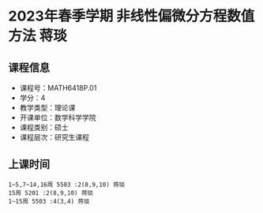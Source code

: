 # 2023年春季学期 非线性偏微分方程数值方法 蒋琰






## 课程信息

- 课程号：MATH6418P.01
- 学分：4
- 教学类型：理论课
- 开课单位：数学科学学院
- 课程类别：硕士
- 课程层次：研究生课程

## 上课时间

```
1~5,7~14,16周 5503 :2(8,9,10) 蒋琰
15周 5201 :2(8,9,10) 蒋琰
1~15周 5503 :4(3,4) 蒋琰
```

